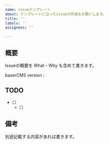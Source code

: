 ```yaml
---
name: issueテンプレート
about: テンプレートに沿ったissueの作成をお願いします。
title: ''
labels: ''
assignees: ''

---
```


## 概要
Issueの概要を What・Why も含めて書きます。

baserCMS version : 
 
## TODO
- [ ]
  - [ ]
 
 
## 備考

別途記載する内容があれば書きます。
